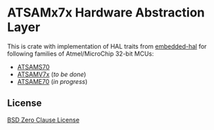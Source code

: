 # ATSAMx7x Hardware Abstraction Layer

This is crate with implementation of HAL traits from [embedded-hal](https://crates.io/crates/embedded-hal) for following families of Atmel/MicroChip 32-bit MCUs:

* [ATSAMS70](https://www.microchip.com/ParamChartSearch/chart.aspx?branchID=2116)
* [ATSAMV7x](https://www.microchip.com/ParamChartSearch/Chart.aspx?branchID=2117) (_to be done_)
* [ATSAME70](https://www.microchip.com/ParamChartSearch/Chart.aspx?branchID=2113) (_in progress_)

## License

[BSD Zero Clause License](https://choosealicense.com/licenses/0bsd/)